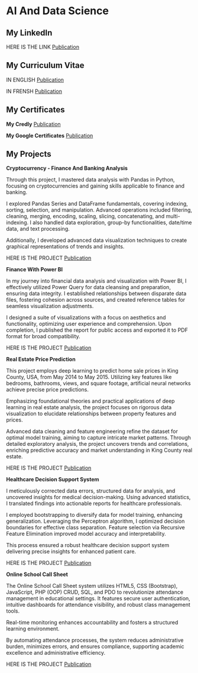 # AI And Data Science



## My LinkedIn

HERE IS THE LINK [Publication](https://www.linkedin.com/in/dorra-boucharbia-908b4b265/)

## My Curriculum Vitae

IN ENGLISH [Publication](/assets/MYCVEnglish.pdf)

IN FRENSH [Publication](/assets/Mon-CV-Français.pdf)

## My Certificates

**My Credly** [Publication](https://www.credly.com/users/dorra-boucharbia/badges)

**My Google Certificates** [Publication](https://www.cloudskillsboost.google/public_profiles/904515a6-6d0d-4237-9966-ee9573113ec6)

## My Projects 

**Cryptocurrency - Finance And Banking Analysis**

Through this project, I mastered data analysis with Pandas in Python, focusing on cryptocurrencies and gaining skills applicable to finance and banking.

I explored Pandas Series and DataFrame fundamentals, covering indexing, sorting, selection, and manipulation. Advanced operations included filtering, cleaning, merging, encoding, scaling, slicing, concatenating, and multi-indexing. I also handled data exploration, group-by functionalities, date/time data, and text processing.

Additionally, I developed advanced data visualization techniques to create graphical representations of trends and insights.

HERE IS THE PROJECT [Publication](assets/Cryptocurrency.ipynb)

**Finance With Power BI**

In my journey into financial data analysis and visualization with Power BI, I effectively utilized Power Query for data cleansing and preparation, ensuring data integrity. I established relationships between disparate data files, fostering cohesion across sources, and created reference tables for seamless visualization adjustments.

I designed a suite of visualizations with a focus on aesthetics and functionality, optimizing user experience and comprehension. Upon completion, I published the report for public access and exported it to PDF format for broad compatibility. 

HERE IS THE PROJECT [Publication](assets/Finance_with_Power_BI.pdf)

**Real Estate Price Prediction**

This project employs deep learning to predict home sale prices in King County, USA, from May 2014 to May 2015. Utilizing key features like bedrooms, bathrooms, views, and square footage, artificial neural networks achieve precise price predictions. 

Emphasizing foundational theories and practical applications of deep learning in real estate analysis, the project focuses on rigorous data visualization to elucidate relationships between property features and prices. 

Advanced data cleaning and feature engineering refine the dataset for optimal model training, aiming to capture intricate market patterns. Through detailed exploratory analysis, the project uncovers trends and correlations, enriching predictive accuracy and market understanding in King County real estate.

HERE IS THE PROJECT [Publication](assets/RealEstatePricePrediction.ipynb)

**Healthcare Decision Support System**

I meticulously corrected data errors, structured data for analysis, and uncovered insights for medical decision-making. Using advanced statistics, I translated findings into actionable reports for healthcare professionals. 

I employed bootstrapping to diversify data for model training, enhancing generalization. Leveraging the Perceptron algorithm, I optimized decision boundaries for effective class separation. Feature selection via Recursive Feature Elimination improved model accuracy and interpretability. 

This process ensured a robust healthcare decision support system delivering precise insights for enhanced patient care.

HERE IS THE PROJECT [Publication](/assets/Healthcare_Decision_Support_System.ipynb)

**Online School Call Sheet**

The Online School Call Sheet system utilizes HTML5, CSS (Bootstrap), JavaScript, PHP (OOP) CRUD, SQL, and PDO to revolutionize attendance management in educational settings. It features secure user authentication, intuitive dashboards for attendance visibility, and robust class management tools. 

Real-time monitoring enhances accountability and fosters a structured learning environment. 

By automating attendance processes, the system reduces administrative burden, minimizes errors, and ensures compliance, supporting academic excellence and administrative efficiency.

HERE IS THE PROJECT [Publication](assets/home.html)
